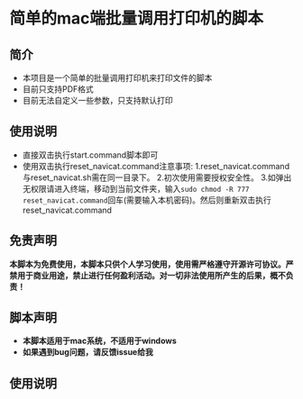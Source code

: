 # 简单的mac端批量调用打印机的脚本

## 简介
- 本项目是一个简单的批量调用打印机来打印文件的脚本
- 目前只支持PDF格式
- 目前无法自定义一些参数，只支持默认打印

## 使用说明
- 直接双击执行start.command脚本即可
- 使用双击执行reset_navicat.command注意事项:
1.reset_navicat.command与reset_navicat.sh需在同一目录下。
2.初次使用需要授权安全性。
3.如弹出无权限请进入终端，移动到当前文件夹，输入`sudo chmod -R 777 reset_navicat.command`回车(需要输入本机密码)。然后则重新双击执行reset_navicat.command

## 免责声明

**本脚本为免费使用，本脚本只供个人学习使用，使用需严格遵守开源许可协议。严禁用于商业用途，禁止进行任何盈利活动。对一切非法使用所产生的后果，概不负责！**

## 脚本声明

- **本脚本适用于mac系统，不适用于windows**
- **如果遇到bug问题，请反馈issue给我**

## 使用说明
